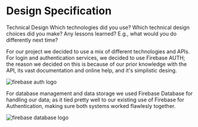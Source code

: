 # Design Specification

Technical Design
Which technologies did you use?
Which technical design choices did you make?
Any lessons learned? E.g., what would you do differently next time?


For our project we decided to use a mix of different technologies and APIs. For login and authentication services, we decided to use Firebase AUTH; the reason we decided on this is because of our prior knowledge with the API, its vast documentation and online help, and it's simplistic desing. 

![firebase auth logo](https://2.bp.blogspot.com/-2L3KX_48TEQ/XJ0AIfGqG9I/AAAAAAAADew/tiTNwPkS84Y2lPmM8z6IQadB_TRxETHLwCLcBGAs/s1600/Firebase%2BAuthentication%2B%25282-%2BHorizontal%2BLockup%252C%2BLight%2529.png) 

For database management and data storage we used Firebase Database for handling our data; as it tied pretty well to our existing use of Firebase for Authentication, making sure both systems worked flawlesly together.

![firebase database logo](https://firebase.google.com/images/brand-guidelines/lockup_realtime-database.png)

